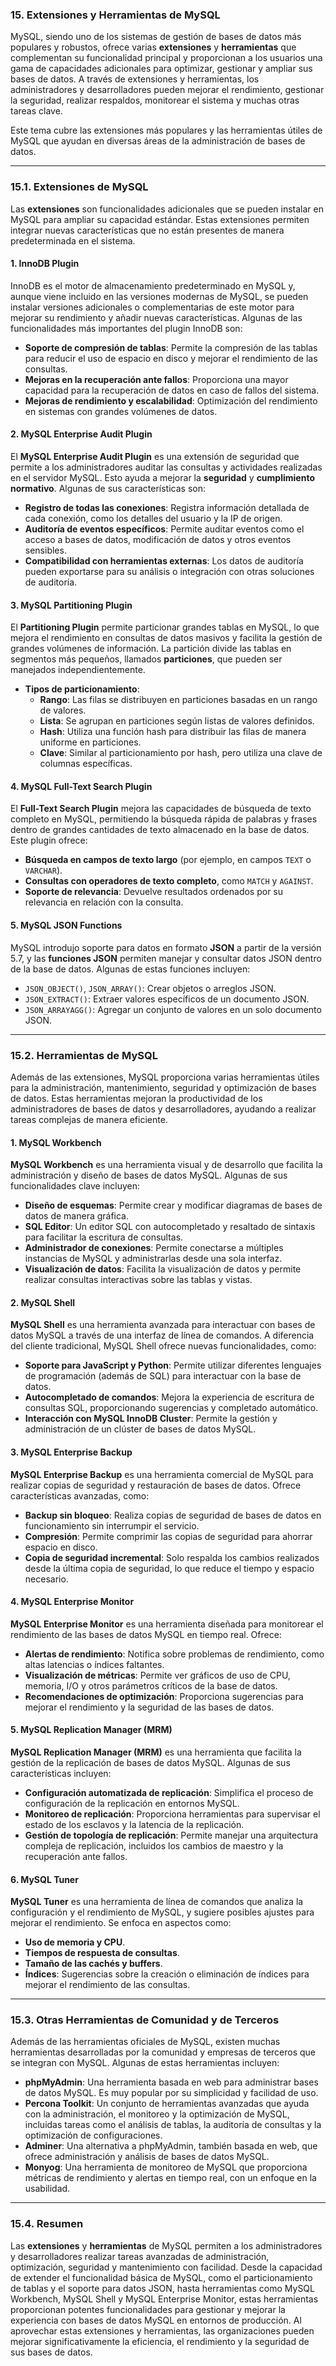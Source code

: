 ### **15. Extensiones y Herramientas de MySQL**

MySQL, siendo uno de los sistemas de gestión de bases de datos más populares y robustos, ofrece varias **extensiones** y **herramientas** que complementan su funcionalidad principal y proporcionan a los usuarios una gama de capacidades adicionales para optimizar, gestionar y ampliar sus bases de datos. A través de extensiones y herramientas, los administradores y desarrolladores pueden mejorar el rendimiento, gestionar la seguridad, realizar respaldos, monitorear el sistema y muchas otras tareas clave.

Este tema cubre las extensiones más populares y las herramientas útiles de MySQL que ayudan en diversas áreas de la administración de bases de datos.

---

### **15.1. Extensiones de MySQL**

Las **extensiones** son funcionalidades adicionales que se pueden instalar en MySQL para ampliar su capacidad estándar. Estas extensiones permiten integrar nuevas características que no están presentes de manera predeterminada en el sistema.

#### **1. InnoDB Plugin**

InnoDB es el motor de almacenamiento predeterminado en MySQL y, aunque viene incluido en las versiones modernas de MySQL, se pueden instalar versiones adicionales o complementarias de este motor para mejorar su rendimiento y añadir nuevas características. Algunas de las funcionalidades más importantes del plugin InnoDB son:

- **Soporte de compresión de tablas**: Permite la compresión de las tablas para reducir el uso de espacio en disco y mejorar el rendimiento de las consultas.
- **Mejoras en la recuperación ante fallos**: Proporciona una mayor capacidad para la recuperación de datos en caso de fallos del sistema.
- **Mejoras de rendimiento y escalabilidad**: Optimización del rendimiento en sistemas con grandes volúmenes de datos.

#### **2. MySQL Enterprise Audit Plugin**

El **MySQL Enterprise Audit Plugin** es una extensión de seguridad que permite a los administradores auditar las consultas y actividades realizadas en el servidor MySQL. Esto ayuda a mejorar la **seguridad** y **cumplimiento normativo**. Algunas de sus características son:

- **Registro de todas las conexiones**: Registra información detallada de cada conexión, como los detalles del usuario y la IP de origen.
- **Auditoría de eventos específicos**: Permite auditar eventos como el acceso a bases de datos, modificación de datos y otros eventos sensibles.
- **Compatibilidad con herramientas externas**: Los datos de auditoría pueden exportarse para su análisis o integración con otras soluciones de auditoría.

#### **3. MySQL Partitioning Plugin**

El **Partitioning Plugin** permite particionar grandes tablas en MySQL, lo que mejora el rendimiento en consultas de datos masivos y facilita la gestión de grandes volúmenes de información. La partición divide las tablas en segmentos más pequeños, llamados **particiones**, que pueden ser manejados independientemente.

- **Tipos de particionamiento**:
  - **Rango**: Las filas se distribuyen en particiones basadas en un rango de valores.
  - **Lista**: Se agrupan en particiones según listas de valores definidos.
  - **Hash**: Utiliza una función hash para distribuir las filas de manera uniforme en particiones.
  - **Clave**: Similar al particionamiento por hash, pero utiliza una clave de columnas específicas.

#### **4. MySQL Full-Text Search Plugin**

El **Full-Text Search Plugin** mejora las capacidades de búsqueda de texto completo en MySQL, permitiendo la búsqueda rápida de palabras y frases dentro de grandes cantidades de texto almacenado en la base de datos. Este plugin ofrece:

- **Búsqueda en campos de texto largo** (por ejemplo, en campos `TEXT` o `VARCHAR`).
- **Consultas con operadores de texto completo**, como `MATCH` y `AGAINST`.
- **Soporte de relevancia**: Devuelve resultados ordenados por su relevancia en relación con la consulta.

#### **5. MySQL JSON Functions**

MySQL introdujo soporte para datos en formato **JSON** a partir de la versión 5.7, y las **funciones JSON** permiten manejar y consultar datos JSON dentro de la base de datos. Algunas de estas funciones incluyen:

- `JSON_OBJECT()`, `JSON_ARRAY()`: Crear objetos o arreglos JSON.
- `JSON_EXTRACT()`: Extraer valores específicos de un documento JSON.
- `JSON_ARRAYAGG()`: Agregar un conjunto de valores en un solo documento JSON.

---

### **15.2. Herramientas de MySQL**

Además de las extensiones, MySQL proporciona varias herramientas útiles para la administración, mantenimiento, seguridad y optimización de bases de datos. Estas herramientas mejoran la productividad de los administradores de bases de datos y desarrolladores, ayudando a realizar tareas complejas de manera eficiente.

#### **1. MySQL Workbench**

**MySQL Workbench** es una herramienta visual y de desarrollo que facilita la administración y diseño de bases de datos MySQL. Algunas de sus funcionalidades clave incluyen:

- **Diseño de esquemas**: Permite crear y modificar diagramas de bases de datos de manera gráfica.
- **SQL Editor**: Un editor SQL con autocompletado y resaltado de sintaxis para facilitar la escritura de consultas.
- **Administrador de conexiones**: Permite conectarse a múltiples instancias de MySQL y administrarlas desde una sola interfaz.
- **Visualización de datos**: Facilita la visualización de datos y permite realizar consultas interactivas sobre las tablas y vistas.

#### **2. MySQL Shell**

**MySQL Shell** es una herramienta avanzada para interactuar con bases de datos MySQL a través de una interfaz de línea de comandos. A diferencia del cliente tradicional, MySQL Shell ofrece nuevas funcionalidades, como:

- **Soporte para JavaScript y Python**: Permite utilizar diferentes lenguajes de programación (además de SQL) para interactuar con la base de datos.
- **Autocompletado de comandos**: Mejora la experiencia de escritura de consultas SQL, proporcionando sugerencias y completado automático.
- **Interacción con MySQL InnoDB Cluster**: Permite la gestión y administración de un clúster de bases de datos MySQL.

#### **3. MySQL Enterprise Backup**

**MySQL Enterprise Backup** es una herramienta comercial de MySQL para realizar copias de seguridad y restauración de bases de datos. Ofrece características avanzadas, como:

- **Backup sin bloqueo**: Realiza copias de seguridad de bases de datos en funcionamiento sin interrumpir el servicio.
- **Compresión**: Permite comprimir las copias de seguridad para ahorrar espacio en disco.
- **Copia de seguridad incremental**: Solo respalda los cambios realizados desde la última copia de seguridad, lo que reduce el tiempo y espacio necesario.

#### **4. MySQL Enterprise Monitor**

**MySQL Enterprise Monitor** es una herramienta diseñada para monitorear el rendimiento de las bases de datos MySQL en tiempo real. Ofrece:

- **Alertas de rendimiento**: Notifica sobre problemas de rendimiento, como altas latencias o índices faltantes.
- **Visualización de métricas**: Permite ver gráficos de uso de CPU, memoria, I/O y otros parámetros críticos de la base de datos.
- **Recomendaciones de optimización**: Proporciona sugerencias para mejorar el rendimiento y la seguridad de las bases de datos.

#### **5. MySQL Replication Manager (MRM)**

**MySQL Replication Manager (MRM)** es una herramienta que facilita la gestión de la replicación de bases de datos MySQL. Algunas de sus características incluyen:

- **Configuración automatizada de replicación**: Simplifica el proceso de configuración de la replicación en entornos MySQL.
- **Monitoreo de replicación**: Proporciona herramientas para supervisar el estado de los esclavos y la latencia de la replicación.
- **Gestión de topología de replicación**: Permite manejar una arquitectura compleja de replicación, incluidos los cambios de maestro y la recuperación ante fallos.

#### **6. MySQL Tuner**

**MySQL Tuner** es una herramienta de línea de comandos que analiza la configuración y el rendimiento de MySQL, y sugiere posibles ajustes para mejorar el rendimiento. Se enfoca en aspectos como:

- **Uso de memoria y CPU**.
- **Tiempos de respuesta de consultas**.
- **Tamaño de las cachés y buffers**.
- **Índices**: Sugerencias sobre la creación o eliminación de índices para mejorar el rendimiento de las consultas.

---

### **15.3. Otras Herramientas de Comunidad y de Terceros**

Además de las herramientas oficiales de MySQL, existen muchas herramientas desarrolladas por la comunidad y empresas de terceros que se integran con MySQL. Algunas de estas herramientas incluyen:

- **phpMyAdmin**: Una herramienta basada en web para administrar bases de datos MySQL. Es muy popular por su simplicidad y facilidad de uso.
- **Percona Toolkit**: Un conjunto de herramientas avanzadas que ayuda con la administración, el monitoreo y la optimización de MySQL, incluidas tareas como el análisis de tablas, la auditoría de consultas y la optimización de configuraciones.
- **Adminer**: Una alternativa a phpMyAdmin, también basada en web, que ofrece administración y análisis de bases de datos MySQL.
- **Monyog**: Una herramienta de monitoreo de MySQL que proporciona métricas de rendimiento y alertas en tiempo real, con un enfoque en la usabilidad.

---

### **15.4. Resumen**

Las **extensiones** y **herramientas** de MySQL permiten a los administradores y desarrolladores realizar tareas avanzadas de administración, optimización, seguridad y mantenimiento con facilidad. Desde la capacidad de extender el funcionalidad básica de MySQL, como el particionamiento de tablas y el soporte para datos JSON, hasta herramientas como MySQL Workbench, MySQL Shell y MySQL Enterprise Monitor, estas herramientas proporcionan potentes funcionalidades para gestionar y mejorar la experiencia con bases de datos MySQL en entornos de producción. Al aprovechar estas extensiones y herramientas, las organizaciones pueden mejorar significativamente la eficiencia, el rendimiento y la seguridad de sus bases de datos.